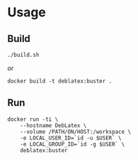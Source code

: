 # Usage

## Build

```
./build.sh
```

or

```
docker build -t deblatex:buster .
```

## Run

```
docker run -ti \
    --hostname DebLatex \
    --volume /PATH/ON/HOST:/workspace \
    -e LOCAL_USER_ID=`id -u $USER` \
    -e LOCAL_GROUP_ID=`id -g $USER` \
    deblatex:buster
```
